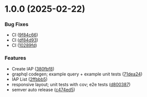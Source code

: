 # 1.0.0 (2025-02-22)


### Bug Fixes

* CI ([9f84c66](https://github.com/invenira/frontend/commit/9f84c660517ff3625d79491e1b721be8124fc2da))
* CI ([df84d93](https://github.com/invenira/frontend/commit/df84d93dd3bdcd57fb36685cd076f4d64cd4ee2b))
* CI ([10289fd](https://github.com/invenira/frontend/commit/10289fd12fb2e6b1704ab34e3126ffcfa428e61c))


### Features

* Create IAP ([380fbf8](https://github.com/invenira/frontend/commit/380fbf83103b6a6e13e137cf5b77f133a1f80963))
* graphql codegen; example query + example unit tests ([71dea24](https://github.com/invenira/frontend/commit/71dea241ac15c3022e6e088bfee73e23ed20eac5))
* IAP List ([2ffbbb5](https://github.com/invenira/frontend/commit/2ffbbb51ef1bfe6026121ea2a070aef696023fb2))
* responsive layout; unit tests with cov; e2e tests ([d800387](https://github.com/invenira/frontend/commit/d80038789c6340eb322beb4e38f079ad0084b56d))
* semver auto release ([c474ed5](https://github.com/invenira/frontend/commit/c474ed598e90b0ae6ad0ce13d587856aac039c45))
